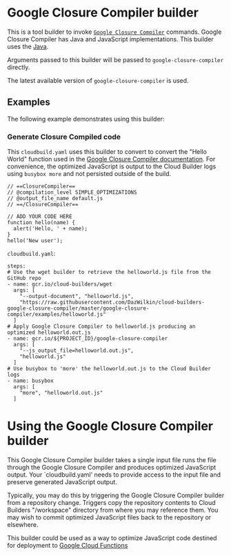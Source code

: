 # Google Closure Compiler builder

This is a tool builder to invoke [`Google Closure Compiler`](https://developers.google.com/closure/compiler/) commands. Google Closure Compiler has Java and JavaScript implementations. This builder uses the [Java](https://github.com/google/closure-compiler).

Arguments passed to this builder will be passed to `google-closure-compiler` directly.

The latest available version of `google-closure-compiler` is used.

## Examples

The following example demonstrates using this builder:

### Generate Closure Compiled code

This `cloudbuild.yaml` uses this builder to convert to convert the "Hello World" function used in the [Google Closure Compiler documentation](https://developers.google.com/closure/compiler/). For convenience, the optimized JavaScript is output to the Cloud Builder logs using `busybox more` and not persisted outside of the build.

```
// ==ClosureCompiler==
// @compilation_level SIMPLE_OPTIMIZATIONS
// @output_file_name default.js
// ==/ClosureCompiler==

// ADD YOUR CODE HERE
function hello(name) {
  alert('Hello, ' + name);
}
hello('New user');
```

`cloudbuild.yaml`:
```
steps:
# Use the wget builder to retrieve the helloworld.js file from the GitHub repo
- name: gcr.io/cloud-builders/wget
  args: [
    "--output-document", "helloworld.js",
    "https://raw.githubusercontent.com/DazWilkin/cloud-builders-google-closure-compiler/master/google-closure-compiler/examples/helloworld.js"
  ]
# Apply Google Closure Compiler to helloworld.js producing an optimized helloworld.out.js
- name: gcr.io/${PROJECT_ID}/google-closure-compiler
  args: [
    "--js_output_file=helloworld.out.js",
    "helloworld.js"
  ]
# Use busybox to 'more' the helloworld.out.js to the Cloud Builder logs
- name: busybox
  args: [
    "more", "helloworld.out.js"
  ]
```

# Using the Google Closure Compiler builder

This Google Closure Compiler builder takes a single input file runs the file through the Google Closure Compiler and produces optimized JavaScript output. Your `cloudbuild.yaml' needs to provide access to the input file and preserve generated JavaScript output.

Typically, you may do this by triggering the Google Closure Compiler builder from a repository change. Triggers copy the repository contents to Cloud Builders "/workspace" directory from where you may reference them. You may wish to commit optimized JavaScript files back to the repository or elsewhere.

This builder could be used as a way to optimize JavaScript code destined for deployment to [Google Cloud Functions](https://cloud.google.com/functions/)
